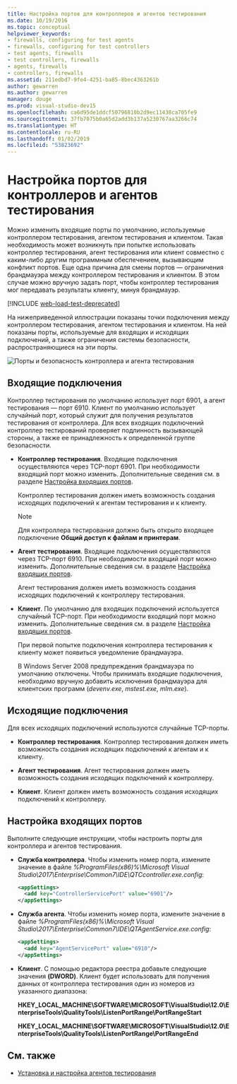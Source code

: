 ```yaml
---
title: Настройка портов для контроллеров и агентов тестирования
ms.date: 10/19/2016
ms.topic: conceptual
helpviewer_keywords:
- firewalls, configuring for test agents
- firewalls, configuring for test controllers
- test agents, firewalls
- test controllers, firewalls
- agents, firewalls
- controllers, firewalls
ms.assetid: 211edbd7-9fe4-4251-ba85-8bec4363261b
author: gewarren
ms.author: gewarren
manager: douge
ms.prod: visual-studio-dev15
ms.openlocfilehash: ca6d95de1ddcf50796810b2d9ec11438ca705fe9
ms.sourcegitcommit: 37fb7075b0a65d2add3b137a5230767aa3266c74
ms.translationtype: HT
ms.contentlocale: ru-RU
ms.lasthandoff: 01/02/2019
ms.locfileid: "53823692"
---
```

# <a name="configure-ports-for-test-controllers-and-test-agents"></a>Настройка портов для контроллеров и агентов тестирования

Можно изменить входящие порты по умолчанию, используемые контроллером тестирования, агентом тестирования и клиентом. Такая необходимость может возникнуть при попытке использовать контроллер тестирования, агент тестирования или клиент совместно с каким-либо другим программным обеспечением, вызывающим конфликт портов. Еще одна причина для смены портов — ограничения брандмауэра между контроллером тестирования и клиентом. В этом случае можно вручную задать порт, чтобы контроллер тестирования мог передавать результаты клиенту, минуя брандмауэр.

[!INCLUDE [web-load-test-deprecated](includes/web-load-test-deprecated.md)]

На нижеприведенной иллюстрации показаны точки подключения между контроллером тестирования, агентом тестирования и клиентом. На ней показаны порты, используемые для входящих и исходящих подключений, а также ограничения системы безопасности, распространяющиеся на эти порты.

![Порты и безопасность контроллера и агента тестирования](../test/media/test-controller-agent-firewall.png)

## <a name="incoming-connections"></a>Входящие подключения

Контроллер тестирования по умолчанию использует порт 6901, а агент тестирования — порт 6910. Клиент по умолчанию использует случайный порт, который служит для получения результатов тестирования от контроллера. Для всех входящих подключений контроллер тестирований проверяет подлинность вызывающей стороны, а также ее принадлежность к определенной группе безопасности.

- **Контроллер тестирования**. Входящие подключения осуществляются через TCP-порт 6901. При необходимости входящий порт можно изменить. Дополнительные сведения см. в разделе [Настройка входящих портов](#configure-the-incoming-ports).

    Контроллер тестирования должен иметь возможность создания исходящих подключений к агентам тестирования и к клиенту.

    > [!NOTE]
    > Для контроллера тестирования должно быть открыто входящее подключение **Общий доступ к файлам и принтерам**.

- **Агент тестирования**. Входящие подключения осуществляются через TCP-порт 6910. При необходимости входящий порт можно изменить. Дополнительные сведения см. в разделе [Настройка входящих портов](#configure-the-incoming-ports).

   Агент тестирования должен иметь возможность создания исходящих подключений к контроллеру тестирования.

- **Клиент**. По умолчанию для входящих подключений используется случайный TCP-порт. При необходимости входящий порт можно изменить. Дополнительные сведения см. в разделе [Настройка входящих портов](#configure-the-incoming-ports).

   При первой попытке подключения контроллера тестирования к клиенту может появиться уведомление брандмауэра.

   В Windows Server 2008 предупреждения брандмауэра по умолчанию отключены. Чтобы принимать входящие подключения, необходимо вручную добавить исключения брандмауэра для клиентских программ (*devenv.exe*, *mstest.exe*, *mlm.exe*).

## <a name="outgoing-connections"></a>Исходящие подключения

Для всех исходящих подключений используются случайные TCP-порты.

- **Контроллер тестирования**. Контроллер тестирования должен иметь возможность создания исходящих подключений к агентам и к клиенту.

- **Агент тестирования**. Агент тестирования должен иметь возможность создания исходящих подключений к контроллеру.

- **Клиент**. Клиент должен иметь возможность создания исходящих подключений к контроллеру.

## <a name="configure-the-incoming-ports"></a>Настройка входящих портов

Выполните следующие инструкции, чтобы настроить порты для контроллера и агентов тестирования.

- **Служба контроллера**. Чтобы изменить номер порта, измените значение в файле *%ProgramFiles(x86)%\Microsoft Visual Studio\2017\Enterprise\Common7\IDE\QTCcontroller.exe.config*:

    ```xml
    <appSettings>
      <add key="ControllerServicePort" value="6901"/>
    </appSettings>
    ```

- **Служба агента**. Чтобы изменить номер порта, измените значение в файле *%ProgramFiles(x86)%\Microsoft Visual Studio\2017\Enterprise\Common7\IDE\QTAgentService.exe.config*:

    ```xml
    <appSettings>
      <add key="AgentServicePort" value="6910"/>
    </appSettings>
    ```

- **Клиент**. С помощью редактора реестра добавьте следующие значения **(DWORD)**. Клиент будет использовать для получения данных от контроллера тестирования один из номеров из указанного диапазона:

     **HKEY_LOCAL_MACHINE\SOFTWARE\MICROSOFT\VisualStudio\12.0\EnterpriseTools\QualityTools\ListenPortRange\PortRangeStart**

     **HKEY_LOCAL_MACHINE\SOFTWARE\MICROSOFT\VisualStudio\12.0\EnterpriseTools\QualityTools\ListenPortRange\PortRangeEnd**

## <a name="see-also"></a>См. также

- [Установка и настройка агентов тестирования](../test/lab-management/install-configure-test-agents.md)